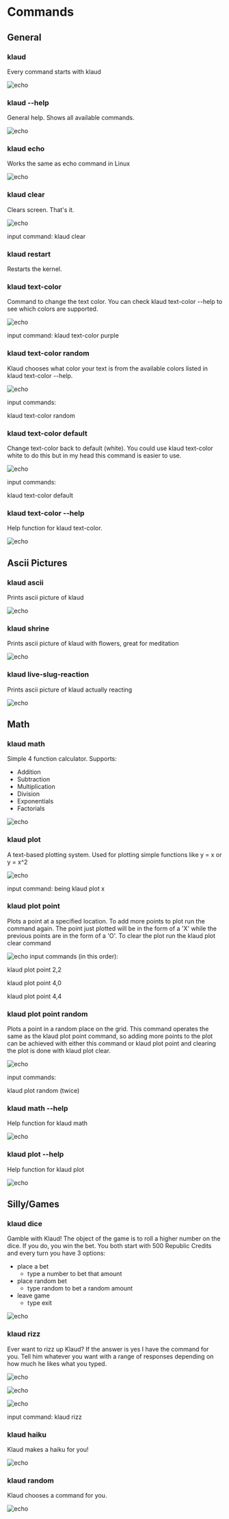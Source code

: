 # Commands

## General

### klaud
Every command starts with klaud

![echo](assets/klaud.png)

### klaud --help
General help. Shows all available commands.

![echo](assets/help.png)

### klaud echo
Works the same as echo command in Linux

![echo](assets/echo.png.png)

### klaud clear

Clears screen. That's it.

![echo](assets/blank.png)

input command: klaud clear

### klaud restart

Restarts the kernel.

### klaud text-color
Command to change the text color. You can check klaud text-color --help to see which colors are supported.

![echo](assets/textcolor.png)

input command:
klaud text-color purple

### klaud text-color random
Klaud chooses what color your text is from the available colors listed in klaud text-color --help.

![echo](assets/textColorRand2.png)

input commands:

klaud text-color random

### klaud text-color default
Change text-color back to default (white). You could use klaud text-color white to do this but in my head this command is easier to use.

![echo](assets/textColorDef.png)

input commands:

klaud text-color default

### klaud text-color --help
Help function for klaud text-color.

![echo](assets/textcolorHelp.png)

## Ascii Pictures

### klaud ascii
Prints ascii picture of klaud

![echo](assets/ascii.png)

### klaud shrine
Prints ascii picture of klaud with flowers, great for meditation

![echo](assets/shrine.png)

### klaud live-slug-reaction
Prints ascii picture of klaud actually reacting

![echo](assets/reaction.png)

## Math

### klaud math
Simple 4 function calculator. Supports: 
* Addition
* Subtraction
* Multiplication
* Division
* Exponentials
* Factorials

![echo](assets/math.png)

### klaud plot
A text-based plotting system. Used for plotting simple functions like y = x or y = x^2

![echo](assets/plot.png)

input command: being klaud plot x

### klaud plot point
Plots a point at a specified location. To add more points to plot run the command again. The point just plotted will be in the form of a 'X' while the previous points are in the form of a 'O'. To clear the plot run the klaud plot clear command

![echo](assets/plotpoint.png)
input commands (in this order): 

klaud plot point 2,2

klaud plot point 4,0

klaud plot point 4,4

### klaud plot point random
Plots a point in a random place on the grid. This command operates the same as the klaud plot point command, so adding more points to the plot can be achieved with either this command or klaud plot point and clearing the plot is done with klaud plot clear.

![echo](assets/plotRand.png)

input commands:

klaud plot random (twice)
### klaud math --help
Help function for klaud math

![echo](assets/mathHelp.png)

### klaud plot --help
Help function for klaud plot

![echo](assets/plotHelp.png)

## Silly/Games

### klaud dice
Gamble with Klaud! The object of the game is to roll a higher number on the dice. If you do, you win the bet. You both start with 500 Republic Credits and every turn you have 3 options:
* place a bet
    * type a number to bet that amount
* place random bet
    * type random to bet a random amount
* leave game
    * type exit

![echo](assets/dice.png)

### klaud rizz
Ever want to rizz up Klaud? If the answer is yes I have the command for you. Tell him whatever you want with a range of responses depending on how much he likes what you typed.

![echo](assets/klaudrizz.png)

![echo](assets/klaudrizz1.png)

![echo](assets/klaudrizz2.png)

input command: klaud rizz

### klaud haiku
Klaud makes a haiku for you!

![echo](assets/haiku.png)

### klaud random
Klaud chooses a command for you.

![echo](assets/random.png)